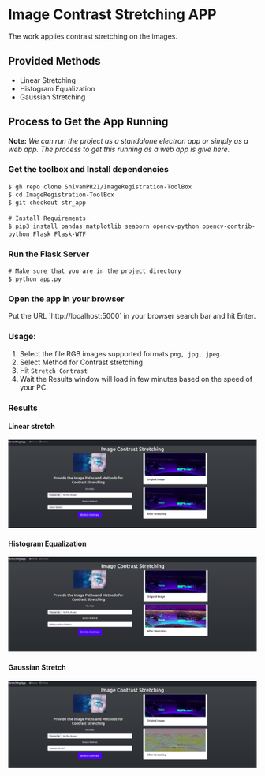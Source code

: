 # Image Contrast Stretching APP
The work applies contrast stretching on the images.

## Provided Methods
- Linear Stretching
- Histogram Equalization
- Gaussian Stretching

## Process to Get the App Running

**Note:** *We can run the project as a standalone electron app or simply as a web app. The process to get this running 
as a web app is give here.*

### Get the toolbox and Install dependencies
```shell
$ gh repo clone ShivamPR21/ImageRegistration-ToolBox
$ cd ImageRegistration-ToolBox
$ git checkout str_app

# Install Requirements
$ pip3 install pandas matplotlib seaborn opencv-python opencv-contrib-python Flask Flask-WTF
```

### Run the Flask Server
```shell
# Make sure that you are in the project directory
$ python app.py
```

### Open the app in your browser
<p>Put the URL `http://localhost:5000` in your browser search bar and hit Enter.</p>

### Usage:
1. Select the file RGB images supported formats `png, jpg, jpeg`.
2. Select Method for Contrast stretching
3. Hit `Stretch Contrast`
4. Wait the Results window will load in few minutes based on the speed of your PC.

### Results
#### Linear stretch
![transition1](docs/linear.png)

#### Histogram Equalization
![transition2](docs/histogram.png)

#### Gaussian Stretch
![transition2](docs/gaussian.png)
